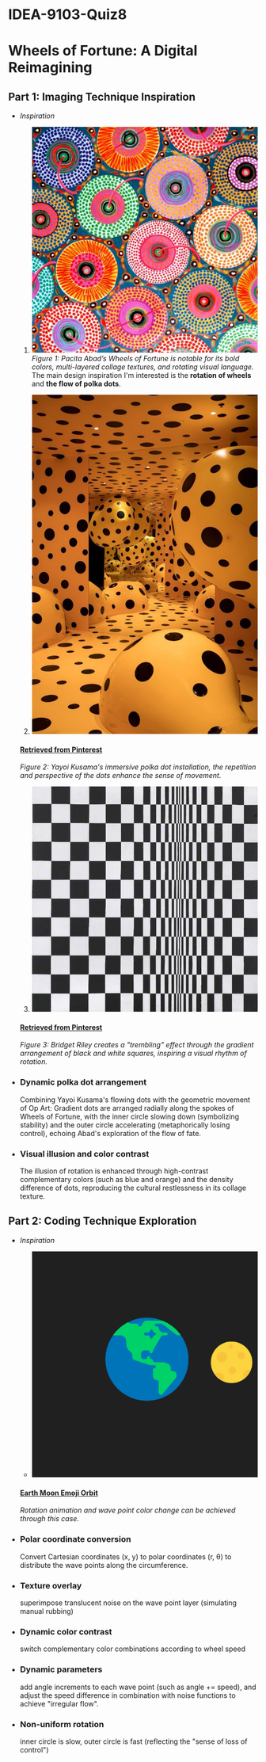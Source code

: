 # IDEA-9103-Quiz8
# Wheels of Fortune: A Digital Reimagining

## Part 1: Imaging Technique Inspiration

- *Inspiration*
  1. ![Pacita Abad's Wheel of Fortune](readmeimages/Pacita-Abad-Wheels-of-fortune.jpg)
    *Figure 1: Pacita Abad’s Wheels of Fortune is notable for its bold colors, multi-layered collage textures, and rotating visual language.*
    The main design inspiration I'm interested is the **rotation of wheels** and **the flow of polka dots**. 

  2. ![Yayoi Kusama's Polka Dot Installation](readmeimages/PolkaDotInstallation.jpg)
  #### [Retrieved from Pinterest](https://www.pinterest.com/pin/11118330328169357/)
    *Figure 2: Yayoi Kusama's immersive polka dot installation, the repetition and perspective of the dots enhance the sense of movement.*

  3. ![Bridget Riley's "Movement in Squares"](readmeimages/MovementinSquares.jpg)
  #### [Retrieved from Pinterest](https://www.pinterest.com/pin/157766793180021138/)
    *Figure 3: Bridget Riley creates a "trembling" effect through the gradient arrangement of black and white squares, inspiring a visual rhythm of rotation.*

- ### **Dynamic polka dot arrangement** 
  Combining Yayoi Kusama's flowing dots with the geometric movement of Op Art: Gradient dots are arranged radially along the spokes of Wheels of Fortune, with the inner circle slowing down (symbolizing stability) and the outer circle accelerating (metaphorically losing control), echoing Abad's exploration of the flow of fate.

- ### **Visual illusion and color contrast**  
  The illusion of rotation is enhanced through high-contrast complementary colors (such as blue and orange) and the density difference of dots, reproducing the cultural restlessness in its collage texture.



## Part 2: Coding Technique Exploration

- *Inspiration*
  - ![Image of Earth Moon animation](readmeimages/earth-moon-emoji-orbit-2.gif)
  #### [Earth Moon Emoji Orbit](https://happycoding.io/tutorials/p5js/arrays/earth-moon-emoji-orbit)
   *Rotation animation and wave point color change can be achieved through this case.*
- ### **Polar coordinate conversion** 
  Convert Cartesian coordinates (x, y) to polar coordinates (r, θ) to distribute the wave points along the circumference.

- ### **Texture overlay** 
  superimpose translucent noise on the wave point layer (simulating manual rubbing)

- ### **Dynamic color contrast** 
  switch complementary color combinations according to wheel speed

- ### **Dynamic parameters**  
  add angle increments to each wave point (such as angle += speed), and adjust the speed difference in combination with noise functions to achieve "irregular flow".

- ### **Non-uniform rotation**  
  inner circle is slow, outer circle is fast (reflecting the "sense of loss of control")
